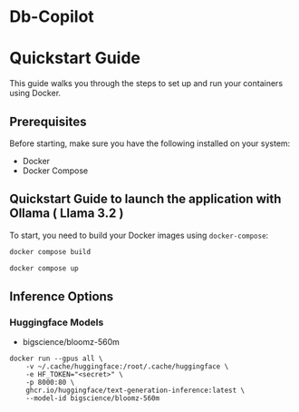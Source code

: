 # Db-Copilot

# Quickstart Guide

This guide walks you through the steps to set up and run your containers using Docker.

## Prerequisites

Before starting, make sure you have the following installed on your system:

- Docker
- Docker Compose


## Quickstart Guide to launch the application with Ollama ( Llama 3.2 )


To start, you need to build your Docker images using `docker-compose`:

```bash
docker compose build
```

```bash
docker compose up
```

## Inference Options

### Huggingface Models

- bigscience/bloomz-560m

```
docker run --gpus all \
	-v ~/.cache/huggingface:/root/.cache/huggingface \
 	-e HF_TOKEN="<secret>" \
	-p 8000:80 \
	ghcr.io/huggingface/text-generation-inference:latest \
	--model-id bigscience/bloomz-560m
```
